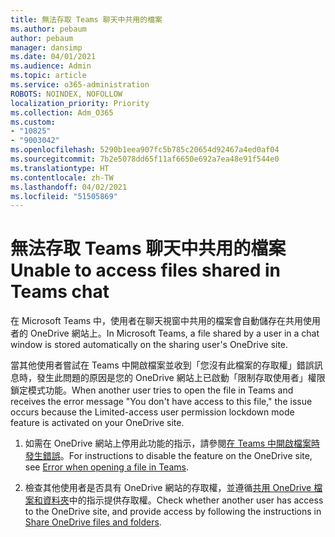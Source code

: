 ```yaml
---
title: 無法存取 Teams 聊天中共用的檔案
ms.author: pebaum
author: pebaum
manager: dansimp
ms.date: 04/01/2021
ms.audience: Admin
ms.topic: article
ms.service: o365-administration
ROBOTS: NOINDEX, NOFOLLOW
localization_priority: Priority
ms.collection: Adm_O365
ms.custom:
- "10825"
- "9003042"
ms.openlocfilehash: 5290b1eea907fc5b785c20654d92467a4ed0af04
ms.sourcegitcommit: 7b2e5078dd65f11af6650e692a7ea48e91f544e0
ms.translationtype: HT
ms.contentlocale: zh-TW
ms.lasthandoff: 04/02/2021
ms.locfileid: "51505869"
---
```

# <a name="unable-to-access-files-shared-in-teams-chat"></a><span data-ttu-id="7deec-102">無法存取 Teams 聊天中共用的檔案</span><span class="sxs-lookup"><span data-stu-id="7deec-102">Unable to access files shared in Teams chat</span></span>

<span data-ttu-id="7deec-103">在 Microsoft Teams 中，使用者在聊天視窗中共用的檔案會自動儲存在共用使用者的 OneDrive 網站上。</span><span class="sxs-lookup"><span data-stu-id="7deec-103">In Microsoft Teams, a file shared by a user in a chat window is stored automatically on the sharing user's OneDrive site.</span></span>

<span data-ttu-id="7deec-104">當其他使用者嘗試在 Teams 中開啟檔案並收到「您沒有此檔案的存取權」錯誤訊息時，發生此問題的原因是您的 OneDrive 網站上已啟動「限制存取使用者」權限鎖定模式功能。</span><span class="sxs-lookup"><span data-stu-id="7deec-104">When another user tries to open the file in Teams and receives the error message "You don't have access to this file," the issue occurs because the Limited-access user permission lockdown mode feature is activated on your OneDrive site.</span></span>

1. <span data-ttu-id="7deec-105">如需在 OneDrive 網站上停用此功能的指示，請參閱[在 Teams 中開啟檔案時發生錯誤](https://go.microsoft.com/fwlink/?linkid=2155733)。</span><span class="sxs-lookup"><span data-stu-id="7deec-105">For instructions to disable the feature on the OneDrive site, see [Error when opening a file in Teams](https://go.microsoft.com/fwlink/?linkid=2155733).</span></span>

1. <span data-ttu-id="7deec-106">檢查其他使用者是否具有 OneDrive 網站的存取權，並遵循[共用 OneDrive 檔案和資料夾](https://go.microsoft.com/fwlink/?linkid=2156017)中的指示提供存取權。</span><span class="sxs-lookup"><span data-stu-id="7deec-106">Check whether another user has access to the OneDrive site, and provide access by following the instructions in [Share OneDrive files and folders](https://go.microsoft.com/fwlink/?linkid=2156017).</span></span>
